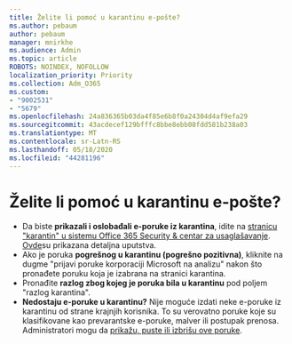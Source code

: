 ```yaml
---
title: Želite li pomoć u karantinu e-pošte?
ms.author: pebaum
author: pebaum
manager: mnirkhe
ms.audience: Admin
ms.topic: article
ROBOTS: NOINDEX, NOFOLLOW
localization_priority: Priority
ms.collection: Adm_O365
ms.custom:
- "9002531"
- "5679"
ms.openlocfilehash: 24a836365b03da4f85e6b8f0a24304d4af9efa29
ms.sourcegitcommit: 43acdecef129bfffc8bbe8ebb08fdd581b238a03
ms.translationtype: MT
ms.contentlocale: sr-Latn-RS
ms.lasthandoff: 05/18/2020
ms.locfileid: "44281196"
---
```

# <a name="need-help-with-email-quarantine"></a>Želite li pomoć u karantinu e-pošte?

- Da biste **prikazali i oslobađali e-poruke iz karantina**, idite na [stranicu "karantin" u sistemu Office 365 Security & centar za usaglašavanje](https://protection.office.com/quarantine). [Ovde](https://docs.microsoft.com/microsoft-365/security/office-365-security/find-and-release-quarantined-messages-as-a-user?view=o365-worldwide#view-your-quarantined-messages)su prikazana detaljna uputstva.
- Ako je poruka **pogrešnog u karantinu (pogrešno pozitivna)**, kliknite na dugme "prijavi poruke korporaciji Microsoft na analizu" nakon što pronađete poruku koja je izabrana na stranici karantina. 
- Pronađite **razlog zbog kojeg je poruka bila u karantinu** pod poljem "razlog karantina".
- **Nedostaju e-poruke u karantinu?** Nije moguće izdati neke e-poruke iz karantinu od strane krajnjih korisnika. To su verovatno poruke koje su klasifikovane kao prevarantske e-poruke, malver ili postupak prenosa. Administratori mogu da [prikažu, puste ili izbrišu ove poruke](https://docs.microsoft.com/microsoft-365/security/office-365-security/manage-quarantined-messages-and-files?view=o365-worldwide). 
